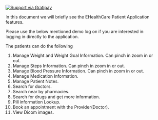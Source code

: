 <a href="https://gratipay.com/~ranjancse26/"><img src="https://camo.githubusercontent.com/a93de1c49a0322226ae89cb504a68844e8411ba7/68747470733a2f2f63646e2e7261776769742e636f6d2f67726174697061792f67726174697061792d62616467652f322e332e302f646973742f67726174697061792e737667" alt="Support via Gratipay" 
data-canonical-src="https://cdn.rawgit.com/gratipay/gratipay-badge/2.3.0/dist/gratipay.svg" style="max-width:100%;"></a>

In this document we will briefly see the EHealthCare Patient Application features. 

Please use the below mentioned demo log on if you are interested in logging in directly to the application.

The patients can do the following

1. Manage Weight and Weight Goal Information. Can pinch in zoom in or out. 
2. Manage Steps Information. Can pinch in zoom in or out.
3. Manage Blood Pressure Information. Can pinch in zoom in or out.
4. Manage Medication Information.
5. Manage Patient Notes.
6. Search for doctors.
7. Search near by pharmacies.
8. Search for drugs and get more information. 
9. Pill information Lookup.
10. Book an appointment with the Provider(Doctor).
11. View Dicom images.


